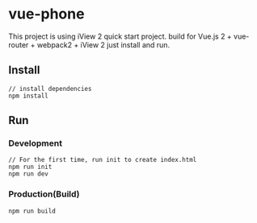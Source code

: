 # vue-phone

This project is using iView 2 quick start project.
build for Vue.js 2 + vue-router + webpack2 + iView 2
just install and run.

## Install
```bush
// install dependencies
npm install
```
## Run
### Development
```bush
// For the first time, run init to create index.html
npm run init
npm run dev
```
### Production(Build)
```bush
npm run build
```

